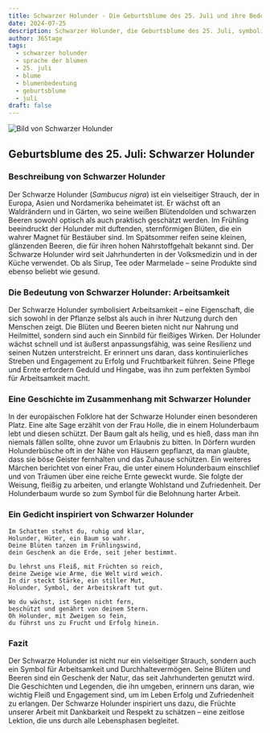 ```yaml
---
title: Schwarzer Holunder - Die Geburtsblume des 25. Juli und ihre Bedeutung
date: 2024-07-25
description: Schwarzer Holunder, die Geburtsblume des 25. Juli, symbolisiert Arbeitsamkeit. Erfahre mehr über ihre Geschichte, Bedeutung und Symbolik in der Sprache der Blumen.
author: 365tage
tags:
  - schwarzer holunder
  - sprache der blumen
  - 25. juli
  - blume
  - blumenbedeutung
  - geburtsblume
  - juli
draft: false
---
```


![Bild von Schwarzer Holunder](https://cdn.pixabay.com/photo/2017/06/20/07/56/elder-2422131_640.jpg#center)


## Geburtsblume des 25. Juli: Schwarzer Holunder

### Beschreibung von Schwarzer Holunder

Der Schwarze Holunder (_Sambucus nigra_) ist ein vielseitiger Strauch, der in Europa, Asien und Nordamerika beheimatet ist. Er wächst oft an Waldrändern und in Gärten, wo seine weißen Blütendolden und schwarzen Beeren sowohl optisch als auch praktisch geschätzt werden. Im Frühling beeindruckt der Holunder mit duftenden, sternförmigen Blüten, die ein wahrer Magnet für Bestäuber sind. Im Spätsommer reifen seine kleinen, glänzenden Beeren, die für ihren hohen Nährstoffgehalt bekannt sind. Der Schwarze Holunder wird seit Jahrhunderten in der Volksmedizin und in der Küche verwendet. Ob als Sirup, Tee oder Marmelade – seine Produkte sind ebenso beliebt wie gesund.

### Die Bedeutung von Schwarzer Holunder: Arbeitsamkeit

Der Schwarze Holunder symbolisiert Arbeitsamkeit – eine Eigenschaft, die sich sowohl in der Pflanze selbst als auch in ihrer Nutzung durch den Menschen zeigt. Die Blüten und Beeren bieten nicht nur Nahrung und Heilmittel, sondern sind auch ein Sinnbild für fleißiges Wirken. Der Holunder wächst schnell und ist äußerst anpassungsfähig, was seine Resilienz und seinen Nutzen unterstreicht. Er erinnert uns daran, dass kontinuierliches Streben und Engagement zu Erfolg und Fruchtbarkeit führen. Seine Pflege und Ernte erfordern Geduld und Hingabe, was ihn zum perfekten Symbol für Arbeitsamkeit macht.

### Eine Geschichte im Zusammenhang mit Schwarzer Holunder

In der europäischen Folklore hat der Schwarze Holunder einen besonderen Platz. Eine alte Sage erzählt von der Frau Holle, die in einem Holunderbaum lebt und diesen schützt. Der Baum galt als heilig, und es hieß, dass man ihn niemals fällen sollte, ohne zuvor um Erlaubnis zu bitten. In Dörfern wurden Holunderbüsche oft in der Nähe von Häusern gepflanzt, da man glaubte, dass sie böse Geister fernhalten und das Zuhause schützen. Ein weiteres Märchen berichtet von einer Frau, die unter einem Holunderbaum einschlief und von Träumen über eine reiche Ernte geweckt wurde. Sie folgte der Weisung, fleißig zu arbeiten, und erlangte Wohlstand und Zufriedenheit. Der Holunderbaum wurde so zum Symbol für die Belohnung harter Arbeit.

### Ein Gedicht inspiriert von Schwarzer Holunder

```
Im Schatten stehst du, ruhig und klar,  
Holunder, Hüter, ein Baum so wahr.  
Deine Blüten tanzen im Frühlingswind,  
dein Geschenk an die Erde, seit jeher bestimmt.  

Du lehrst uns Fleiß, mit Früchten so reich,  
deine Zweige wie Arme, die Welt wird weich.  
In dir steckt Stärke, ein stiller Mut,  
Holunder, Symbol, der Arbeitskraft tut gut.  

Wo du wächst, ist Segen nicht fern,  
beschützt und genährt von deinem Stern.  
Oh Holunder, mit Zweigen so fein,  
du führst uns zu Frucht und Erfolg hinein.  
```

### Fazit

Der Schwarze Holunder ist nicht nur ein vielseitiger Strauch, sondern auch ein Symbol für Arbeitsamkeit und Durchhaltevermögen. Seine Blüten und Beeren sind ein Geschenk der Natur, das seit Jahrhunderten genutzt wird. Die Geschichten und Legenden, die ihn umgeben, erinnern uns daran, wie wichtig Fleiß und Engagement sind, um im Leben Erfolg und Zufriedenheit zu erlangen. Der Schwarze Holunder inspiriert uns dazu, die Früchte unserer Arbeit mit Dankbarkeit und Respekt zu schätzen – eine zeitlose Lektion, die uns durch alle Lebensphasen begleitet.